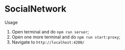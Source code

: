 # SocialNetwork

Usage
1. Open terminal and do `npm run server`;
2. Open one more terminal and do `npm run start:proxy`;
3. Navigate to `http://localhost:4200/`

